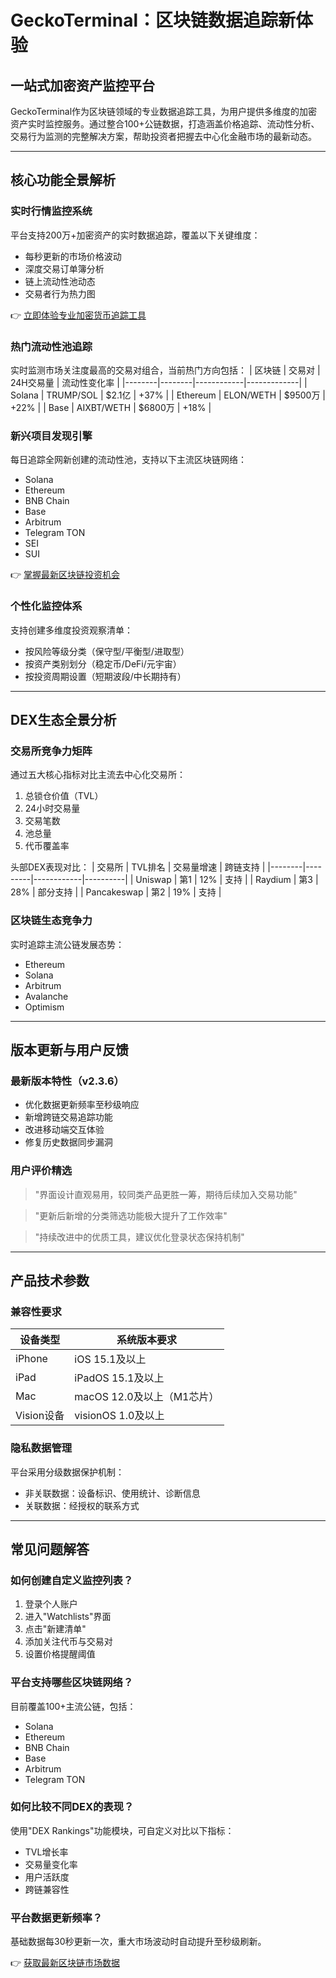 # GeckoTerminal：区块链数据追踪新体验

## 一站式加密资产监控平台
GeckoTerminal作为区块链领域的专业数据追踪工具，为用户提供多维度的加密资产实时监控服务。通过整合100+公链数据，打造涵盖价格追踪、流动性分析、交易行为监测的完整解决方案，帮助投资者把握去中心化金融市场的最新动态。

---

## 核心功能全景解析

### 实时行情监控系统
平台支持200万+加密资产的实时数据追踪，覆盖以下关键维度：
- 每秒更新的市场价格波动
- 深度交易订单簿分析
- 链上流动性池动态
- 交易者行为热力图

👉 [立即体验专业加密货币追踪工具](https://bit.ly/okx_welcome)

### 热门流动性池追踪
实时监测市场关注度最高的交易对组合，当前热门方向包括：
| 区块链 | 交易对 | 24H交易量 | 流动性变化率 |
|--------|--------|------------|-------------|
| Solana | TRUMP/SOL | $2.1亿 | +37% |
| Ethereum | ELON/WETH | $9500万 | +22% |
| Base | AIXBT/WETH | $6800万 | +18% |

### 新兴项目发现引擎
每日追踪全网新创建的流动性池，支持以下主流区块链网络：
- Solana
- Ethereum
- BNB Chain
- Base
- Arbitrum
- Telegram TON
- SEI
- SUI

👉 [掌握最新区块链投资机会](https://bit.ly/okx_welcome)

### 个性化监控体系
支持创建多维度投资观察清单：
- 按风险等级分类（保守型/平衡型/进取型）
- 按资产类别划分（稳定币/DeFi/元宇宙）
- 按投资周期设置（短期波段/中长期持有）

---

## DEX生态全景分析

### 交易所竞争力矩阵
通过五大核心指标对比主流去中心化交易所：
1. 总锁仓价值（TVL）
2. 24小时交易量
3. 交易笔数
4. 池总量
5. 代币覆盖率

头部DEX表现对比：
| 交易所 | TVL排名 | 交易量增速 | 跨链支持 |
|--------|---------|------------|----------|
| Uniswap | 第1 | 12% | 支持 |
| Raydium | 第3 | 28% | 部分支持 |
| Pancakeswap | 第2 | 19% | 支持 |

### 区块链生态竞争力
实时追踪主流公链发展态势：
- Ethereum
- Solana
- Arbitrum
- Avalanche
- Optimism

---

## 版本更新与用户反馈

### 最新版本特性（v2.3.6）
- 优化数据更新频率至秒级响应
- 新增跨链交易追踪功能
- 改进移动端交互体验
- 修复历史数据同步漏洞

### 用户评价精选
> "界面设计直观易用，较同类产品更胜一筹，期待后续加入交易功能"

> "更新后新增的分类筛选功能极大提升了工作效率"

> "持续改进中的优质工具，建议优化登录状态保持机制"

---

## 产品技术参数

### 兼容性要求
| 设备类型 | 系统版本要求 |
|----------|--------------|
| iPhone | iOS 15.1及以上 |
| iPad | iPadOS 15.1及以上 |
| Mac | macOS 12.0及以上（M1芯片） |
| Vision设备 | visionOS 1.0及以上 |

### 隐私数据管理
平台采用分级数据保护机制：
- 非关联数据：设备标识、使用统计、诊断信息
- 关联数据：经授权的联系方式

---

## 常见问题解答

### 如何创建自定义监控列表？
1. 登录个人账户
2. 进入"Watchlists"界面
3. 点击"新建清单"
4. 添加关注代币与交易对
5. 设置价格提醒阈值

### 平台支持哪些区块链网络？
目前覆盖100+主流公链，包括：
- Solana
- Ethereum
- BNB Chain
- Base
- Arbitrum
- Telegram TON

### 如何比较不同DEX的表现？
使用"DEX Rankings"功能模块，可自定义对比以下指标：
- TVL增长率
- 交易量变化率
- 用户活跃度
- 跨链兼容性

### 平台数据更新频率？
基础数据每30秒更新一次，重大市场波动时自动提升至秒级刷新。

👉 [获取最新区块链市场数据](https://bit.ly/okx_welcome)